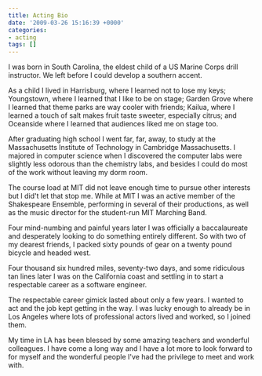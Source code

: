 ```yaml
---
title: Acting Bio
date: '2009-03-26 15:16:39 +0000'
categories:
- acting
tags: []
---
```

I was born in South Carolina, the eldest child of a US Marine Corps drill
instructor. We left before I could develop a southern accent.

As a child I lived in Harrisburg, where I learned not to lose my keys;
Youngstown, where I learned that I like to be on stage; Garden Grove where I
learned that theme parks are way cooler with friends; Kailua, where I learned a
touch of salt makes fruit taste sweeter, especially citrus; and Oceanside where
I learned that audiences liked me on stage too.

After graduating high school I went far, far, away, to study at the
Massachusetts Institute of Technology in Cambridge Massachusetts. I majored in
computer science when I discovered the computer labs were slightly less odorous
than the chemistry labs, and besides I could do most of the work without leaving
my dorm room.

The course load at MIT did not leave enough time to pursue other interests but I
did't let that stop me. While at MIT I was an active member of the Shakespeare
Ensemble, performing in several of their productions, as well as the music
director for the student-run MIT Marching Band.

Four mind-numbing and painful years later I was officially a baccalaureate and
desperately looking to do something entirely different. So with two of my
dearest friends, I packed sixty pounds of gear on a twenty pound bicycle and
headed west.

Four thousand six hundred miles, seventy-two days, and some ridiculous tan lines
later I was on the California coast and settling in to start a respectable
career as a software engineer.

The respectable career gimick lasted about only a few years. I wanted to act and
the job kept getting in the way. I was lucky enough to already be in Los Angeles
where lots of professional actors lived and worked, so I joined them.

My time in LA has been blessed by some amazing teachers and wonderful
colleagues. I have come a long way and I have a lot more to look forward to for
myself and the wonderful people I've had the privilege to meet and work with.
